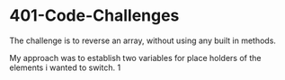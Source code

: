 # 401-Code-Challenges

The challenge is to reverse an array, without using any built in methods. 

My approach was to establish two variables for place holders of the elements i wanted to switch. 1